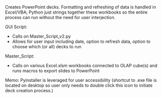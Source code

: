 Creates PowerPoint decks. Formatting and refreshing of data is handled in Excel/VBA; Python just strings together these workbooks so the entire process can run without the need for user interjection. 

GUI Script:
  - Calls on Master_Script_v2.py
  - Allows for user input including date, option to refresh data, option to choose which (or all) decks to run
  
Master_Script:
  - Calls on various Excel.xlsm workbooks connected to OLAP cube(s) and runs macros to export slides to PowerPoint
  
Memo: Pyinstaller is leveraged for user accessibility (shortcut to .exe file is located on desktop so user only needs to double click this icon to initiate deck creation process.)
